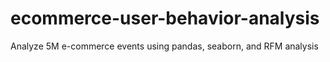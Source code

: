 # ecommerce-user-behavior-analysis
Analyze 5M e-commerce events using pandas, seaborn, and RFM analysis
